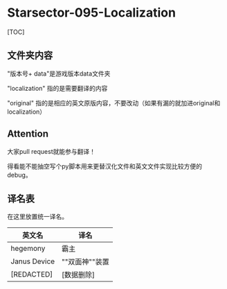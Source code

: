 ﻿# Starsector-095-Localization

[TOC]

## 文件夹内容
"版本号+ data"是游戏版本data文件夹

"localization" 指的是需要翻译的内容

"original" 指的是相应的英文原版内容，不要改动（如果有漏的就加进original和localization）



## Attention
大家pull request就能参与翻译！

得看能不能抽空写个py脚本用来更替汉化文件和英文文件实现比较方便的debug。



## 译名表
在这里放置统一译名。

| 英文名 | 译名 |
|  ----  | ----  |
| hegemony | 霸主 |
| Janus Device | ""双面神""装置 |
| [REDACTED] | [数据删除] |

